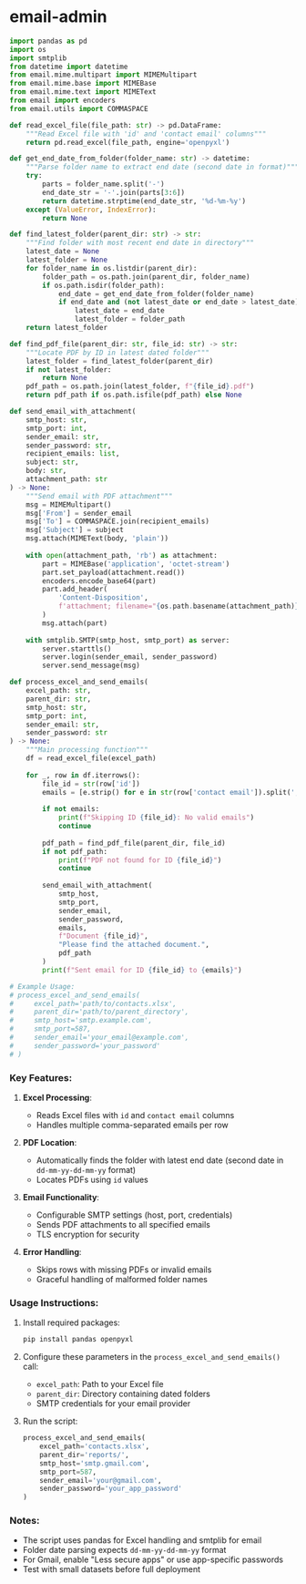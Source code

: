 # email-admin


```python
import pandas as pd
import os
import smtplib
from datetime import datetime
from email.mime.multipart import MIMEMultipart
from email.mime.base import MIMEBase
from email.mime.text import MIMEText
from email import encoders
from email.utils import COMMASPACE

def read_excel_file(file_path: str) -> pd.DataFrame:
    """Read Excel file with 'id' and 'contact email' columns"""
    return pd.read_excel(file_path, engine='openpyxl')

def get_end_date_from_folder(folder_name: str) -> datetime:
    """Parse folder name to extract end date (second date in format)"""
    try:
        parts = folder_name.split('-')
        end_date_str = '-'.join(parts[3:6])
        return datetime.strptime(end_date_str, '%d-%m-%y')
    except (ValueError, IndexError):
        return None

def find_latest_folder(parent_dir: str) -> str:
    """Find folder with most recent end date in directory"""
    latest_date = None
    latest_folder = None
    for folder_name in os.listdir(parent_dir):
        folder_path = os.path.join(parent_dir, folder_name)
        if os.path.isdir(folder_path):
            end_date = get_end_date_from_folder(folder_name)
            if end_date and (not latest_date or end_date > latest_date):
                latest_date = end_date
                latest_folder = folder_path
    return latest_folder

def find_pdf_file(parent_dir: str, file_id: str) -> str:
    """Locate PDF by ID in latest dated folder"""
    latest_folder = find_latest_folder(parent_dir)
    if not latest_folder:
        return None
    pdf_path = os.path.join(latest_folder, f"{file_id}.pdf")
    return pdf_path if os.path.isfile(pdf_path) else None

def send_email_with_attachment(
    smtp_host: str,
    smtp_port: int,
    sender_email: str,
    sender_password: str,
    recipient_emails: list,
    subject: str,
    body: str,
    attachment_path: str
) -> None:
    """Send email with PDF attachment"""
    msg = MIMEMultipart()
    msg['From'] = sender_email
    msg['To'] = COMMASPACE.join(recipient_emails)
    msg['Subject'] = subject
    msg.attach(MIMEText(body, 'plain'))
    
    with open(attachment_path, 'rb') as attachment:
        part = MIMEBase('application', 'octet-stream')
        part.set_payload(attachment.read())
        encoders.encode_base64(part)
        part.add_header(
            'Content-Disposition',
            f'attachment; filename="{os.path.basename(attachment_path)}"'
        )
        msg.attach(part)
    
    with smtplib.SMTP(smtp_host, smtp_port) as server:
        server.starttls()
        server.login(sender_email, sender_password)
        server.send_message(msg)

def process_excel_and_send_emails(
    excel_path: str,
    parent_dir: str,
    smtp_host: str,
    smtp_port: int,
    sender_email: str,
    sender_password: str
) -> None:
    """Main processing function"""
    df = read_excel_file(excel_path)
    
    for _, row in df.iterrows():
        file_id = str(row['id'])
        emails = [e.strip() for e in str(row['contact email']).split(',') if e.strip()]
        
        if not emails:
            print(f"Skipping ID {file_id}: No valid emails")
            continue
        
        pdf_path = find_pdf_file(parent_dir, file_id)
        if not pdf_path:
            print(f"PDF not found for ID {file_id}")
            continue
        
        send_email_with_attachment(
            smtp_host,
            smtp_port,
            sender_email,
            sender_password,
            emails,
            f"Document {file_id}",
            "Please find the attached document.",
            pdf_path
        )
        print(f"Sent email for ID {file_id} to {emails}")

# Example Usage:
# process_excel_and_send_emails(
#     excel_path='path/to/contacts.xlsx',
#     parent_dir='path/to/parent_directory',
#     smtp_host='smtp.example.com',
#     smtp_port=587,
#     sender_email='your_email@example.com',
#     sender_password='your_password'
# )
```

### Key Features:
1. **Excel Processing**:
   - Reads Excel files with `id` and `contact email` columns
   - Handles multiple comma-separated emails per row

2. **PDF Location**:
   - Automatically finds the folder with latest end date (second date in `dd-mm-yy-dd-mm-yy` format)
   - Locates PDFs using `id` values

3. **Email Functionality**:
   - Configurable SMTP settings (host, port, credentials)
   - Sends PDF attachments to all specified emails
   - TLS encryption for security

4. **Error Handling**:
   - Skips rows with missing PDFs or invalid emails
   - Graceful handling of malformed folder names

### Usage Instructions:
1. Install required packages:
   ```bash
   pip install pandas openpyxl
   ```

2. Configure these parameters in the `process_excel_and_send_emails()` call:
   - `excel_path`: Path to your Excel file
   - `parent_dir`: Directory containing dated folders
   - SMTP credentials for your email provider

3. Run the script:
   ```python
   process_excel_and_send_emails(
       excel_path='contacts.xlsx',
       parent_dir='reports/',
       smtp_host='smtp.gmail.com',
       smtp_port=587,
       sender_email='your@gmail.com',
       sender_password='your_app_password'
   )
   ```

### Notes:
- The script uses pandas for Excel handling and smtplib for email
- Folder date parsing expects `dd-mm-yy-dd-mm-yy` format
- For Gmail, enable "Less secure apps" or use app-specific passwords
- Test with small datasets before full deployment
